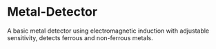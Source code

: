 # Metal-Detector
A basic metal detector using electromagnetic induction with adjustable sensitivity, detects ferrous and non-ferrous metals.
